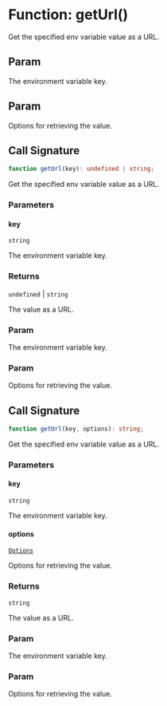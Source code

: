 # Function: getUrl()

Get the specified env variable value as a URL.

## Param

The environment variable key.

## Param

Options for retrieving the value.

## Call Signature

```ts
function getUrl(key): undefined | string;
```

Get the specified env variable value as a URL.

### Parameters

#### key

`string`

The environment variable key.

### Returns

`undefined` \| `string`

The value as a URL.

### Param

The environment variable key.

### Param

Options for retrieving the value.

## Call Signature

```ts
function getUrl(key, options): string;
```

Get the specified env variable value as a URL.

### Parameters

#### key

`string`

The environment variable key.

#### options

[`Options`](../../declarations/interfaces/Options.md)

Options for retrieving the value.

### Returns

`string`

The value as a URL.

### Param

The environment variable key.

### Param

Options for retrieving the value.
